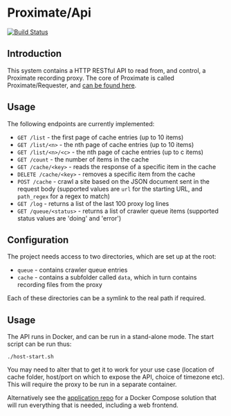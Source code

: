 Proximate/Api
===

[![Build Status](https://travis-ci.org/halfer/proximate-api.svg?branch=master)](https://travis-ci.org/halfer/proximate-api)

Introduction
---

This system contains a HTTP RESTful API to read from, and control, a Proximate recording
proxy. The core of Proximate is called Proximate/Requester, and
[can be found here](https://github.com/halfer/proximate-requester).

Usage
---

The following endpoints are currently implemented:

* `GET /list` - the first page of cache entries (up to 10 items)
* `GET /list/<n>` - the nth page of cache entries (up to 10 items)
* `GET /list/<n>/<c>` - the nth page of cache entries (up to c items)
* `GET /count` - the number of items in the cache
* `GET /cache/<key>` - reads the response of a specific item in the cache
* `DELETE /cache/<key>` - removes a specific item from the cache
* `POST /cache` - crawl a site based on the JSON document sent in the request body (supported values
are `url` for the starting URL, and `path_regex` for a regex to match)
* `GET /log` - returns a list of the last 100 proxy log lines
* `GET /queue/<status>` - returns a list of crawler queue items (supported status values are
'doing' and 'error')

Configuration
---

The project needs access to two directories, which are set up at the root:

* `queue` - contains crawler queue entries
* `cache` - contains a subfolder called `data`, which in turn contains recording files from
the proxy

Each of these directories can be a symlink to the real path if required.

Usage
---

The API runs in Docker, and can be run in a stand-alone mode. The start script can be run thus:

    ./host-start.sh

You may need to alter that to get it to work for your use case (location of cache folder,
host/port on which to expose the API, choice of timezone etc). This will require the proxy to be
run in a separate container.

Alternatively see the [application repo](https://github.com/halfer/proximate-api) for a
Docker Compose solution that will run everything that is needed, including a web frontend.

